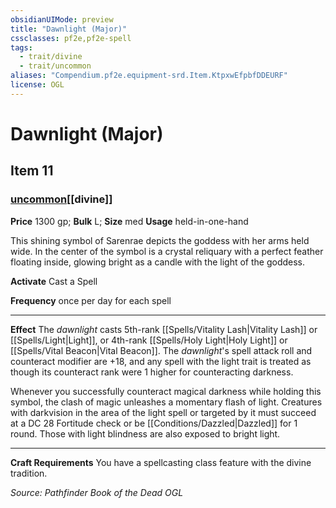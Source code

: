```yaml
---
obsidianUIMode: preview
title: "Dawnlight (Major)"
cssclasses: pf2e,pf2e-spell
tags:
  - trait/divine
  - trait/uncommon
aliases: "Compendium.pf2e.equipment-srd.Item.KtpxwEfpbfDDEURF"
license: OGL
---
```

# Dawnlight (Major)
## Item 11
### [uncommon](uncommon "Uncommon Rarity Trait")[[divine]]


**Price** 1300 gp; 
**Bulk** L; **Size** med
**Usage** held-in-one-hand

This shining symbol of Sarenrae depicts the goddess with her arms held wide. In the center of the symbol is a crystal reliquary with a perfect feather floating inside, glowing bright as a candle with the light of the goddess.

**Activate** Cast a Spell

**Frequency** once per day for each spell

* * *

**Effect** The _dawnlight_ casts 5th-rank [[Spells/Vitality Lash|Vitality Lash]] or [[Spells/Light|Light]], or 4th-rank [[Spells/Holy Light|Holy Light]] or [[Spells/Vital Beacon|Vital Beacon]]. The _dawnlight_'s spell attack roll and counteract modifier are +18, and any spell with the light trait is treated as though its counteract rank were 1 higher for counteracting darkness.

Whenever you successfully counteract magical darkness while holding this symbol, the clash of magic unleashes a momentary flash of light. Creatures with darkvision in the area of the light spell or targeted by it must succeed at a DC 28 Fortitude check or be [[Conditions/Dazzled|Dazzled]] for 1 round. Those with light blindness are also exposed to bright light.

* * *

**Craft Requirements** You have a spellcasting class feature with the divine tradition.

*Source: Pathfinder Book of the Dead*
*OGL*
